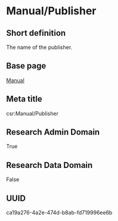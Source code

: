 # Manual/Publisher
## Short definition
The name of the publisher.
## Base page
[Manual](../../Objects/Manual.md)
## Meta title
csr:Manual/Publisher
## Research Admin Domain
True
## Research Data Domain
False
## UUID
ca19a276-4a2e-474d-b8ab-fd719996ee6b
